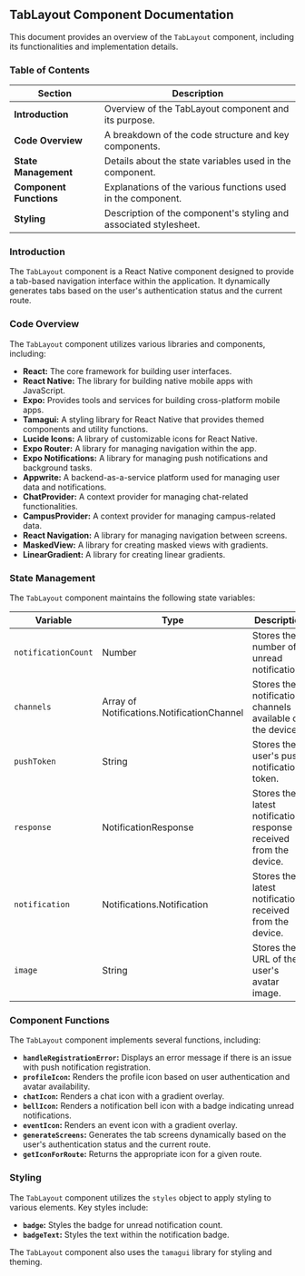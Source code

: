 ## TabLayout Component Documentation

This document provides an overview of the `TabLayout` component, including its functionalities and implementation details.

### Table of Contents

| Section | Description |
|---|---|
| **Introduction** | Overview of the TabLayout component and its purpose. |
| **Code Overview** | A breakdown of the code structure and key components. |
| **State Management** | Details about the state variables used in the component. |
| **Component Functions** | Explanations of the various functions used in the component. |
| **Styling** | Description of the component's styling and associated stylesheet. |

### Introduction

The `TabLayout` component is a React Native component designed to provide a tab-based navigation interface within the application. It dynamically generates tabs based on the user's authentication status and the current route.

### Code Overview

The `TabLayout` component utilizes various libraries and components, including:

* **React:** The core framework for building user interfaces.
* **React Native:** The library for building native mobile apps with JavaScript.
* **Expo:** Provides tools and services for building cross-platform mobile apps.
* **Tamagui:** A styling library for React Native that provides themed components and utility functions.
* **Lucide Icons:** A library of customizable icons for React Native.
* **Expo Router:** A library for managing navigation within the app.
* **Expo Notifications:** A library for managing push notifications and background tasks.
* **Appwrite:** A backend-as-a-service platform used for managing user data and notifications.
* **ChatProvider:** A context provider for managing chat-related functionalities.
* **CampusProvider:** A context provider for managing campus-related data.
* **React Navigation:** A library for managing navigation between screens.
* **MaskedView:** A library for creating masked views with gradients.
* **LinearGradient:** A library for creating linear gradients.

### State Management

The `TabLayout` component maintains the following state variables:

| Variable | Type | Description |
|---|---|---|
| `notificationCount` | Number | Stores the number of unread notifications. |
| `channels` | Array of Notifications.NotificationChannel | Stores the notification channels available on the device. |
| `pushToken` | String | Stores the user's push notification token. |
| `response` | NotificationResponse | Stores the latest notification response received from the device. |
| `notification` | Notifications.Notification | Stores the latest notification received from the device. |
| `image` | String | Stores the URL of the user's avatar image. |

### Component Functions

The `TabLayout` component implements several functions, including:

* **`handleRegistrationError`:** Displays an error message if there is an issue with push notification registration.
* **`profileIcon`:** Renders the profile icon based on user authentication and avatar availability.
* **`chatIcon`:** Renders a chat icon with a gradient overlay.
* **`bellIcon`:** Renders a notification bell icon with a badge indicating unread notifications.
* **`eventIcon`:** Renders an event icon with a gradient overlay.
* **`generateScreens`:** Generates the tab screens dynamically based on the user's authentication status and the current route.
* **`getIconForRoute`:** Returns the appropriate icon for a given route.

### Styling

The `TabLayout` component utilizes the `styles` object to apply styling to various elements. Key styles include:

* **`badge`:** Styles the badge for unread notification count.
* **`badgeText`:** Styles the text within the notification badge.

The `TabLayout` component also uses the `tamagui` library for styling and theming. 
